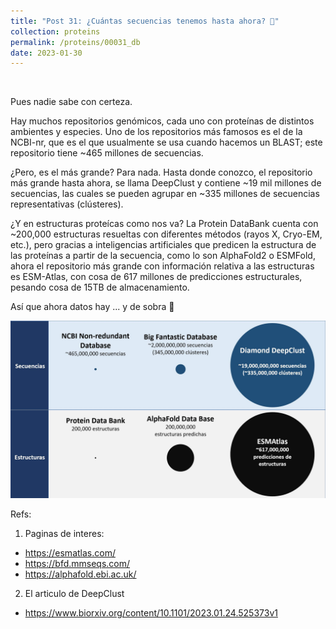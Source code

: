 ```yaml
---
title: "Post 31: ¿Cuántas secuencias tenemos hasta ahora? 🤔"
collection: proteins
permalink: /proteins/00031_db
date: 2023-01-30
---
```


&nbsp;

Pues nadie sabe con certeza.

Hay muchos repositorios genómicos, cada uno con proteínas de distintos ambientes y especies. Uno de los repositorios más famosos es el de la NCBI-nr, que es el que usualmente se usa cuando hacemos un BLAST; este repositorio tiene ~465 millones de secuencias. 

¿Pero, es el más grande? Para nada. Hasta donde conozco, el repositorio más grande hasta ahora, se llama DeepClust y contiene ~19 mil millones de secuencias, las cuales se pueden agrupar en ~335 millones de secuencias representativas (clústeres).

¿Y en estructuras proteícas como nos va? La Protein DataBank cuenta con ~200,000 estructuras resueltas con diferentes métodos (rayos X, Cryo-EM, etc.), pero gracias a inteligencias artificiales que predicen la estructura de las proteínas a partir de la secuencia, como lo son AlphaFold2 o ESMFold, ahora el repositorio más grande con información relativa a las estructuras es ESM-Atlas, con cosa de 617 millones de predicciones estructurales, pesando cosa de 15TB de almacenamiento. 

Así que ahora datos hay ... y de sobra 🤯

![img](/images/proteins/00030_db.jpg)

Refs:
1. Paginas de interes:
* https://esmatlas.com/ 
* https://bfd.mmseqs.com/
* https://alphafold.ebi.ac.uk/

2. El articulo de DeepClust
* https://www.biorxiv.org/content/10.1101/2023.01.24.525373v1

